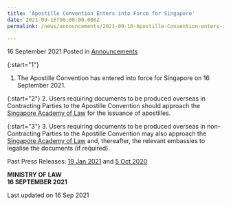 ```yaml
---
title: 'Apostille Convention Enters into Force for Singapore'
date: 2021-09-16T00:00:00.000Z
permalink: /news/announcements/2021-09-16-Apostille-Convention-enters-into-force-for-Singapore

---
```


16 September 2021 Posted in [Announcements](/news/announcements)


{:start="1"}
1. The Apostille Convention has entered into force for Singapore on 16 September 2021. 

{:start="2"}
2. Users requiring documents to be produced overseas in Contracting Parties to the Apostille Convention should  approach the <a href="https://legalisation.sal.sg/" target="new">Singapore Academy of Law</a> for the issuance of apostilles. 

{:start="3"}
3. Users requiring documents to be produced overseas in non-Contracting Parties to the Apostille Convention may also approach the <a href="https://legalisation.sal.sg/" target="new">Singapore Academy of Law</a> and, thereafter, the relevant embassies to legalise the documents (if required).

Past Press Releases: [19 Jan 2021](/news/press-releases/2021-01-19-singapore-accedes-to-the-apostille-convention) and [5 Oct 2020](/news/press-releases/2020-10-05-facilitating-cross-border-use-of-public-documents-through-apostille-bill)

**MINISTRY OF LAW**
<br>**16 SEPTEMBER 2021**


<p class="right-side-updated">Last updated on 16 Sep 2021</p>
